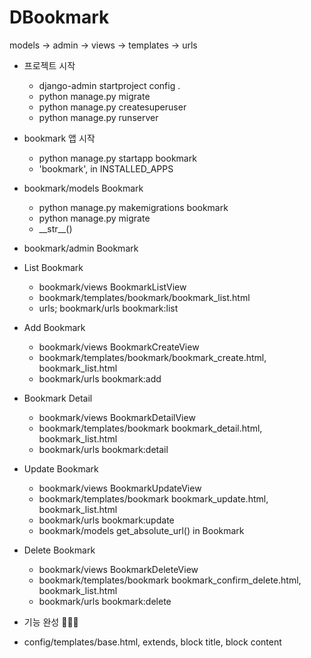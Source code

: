 # DBookmark
models -> admin -> views -> templates -> urls
- 프로젝트 시작
    - django-admin startproject config .
    - python manage.py migrate
    - python manage.py createsuperuser
    - python manage.py runserver
    
- bookmark 앱 시작
    - python manage.py startapp bookmark
    - 'bookmark', in INSTALLED_APPS
    
- bookmark/models Bookmark
    - python manage.py makemigrations bookmark
    - python manage.py migrate
    - \_\_str\_\_()
  
- bookmark/admin Bookmark

- List Bookmark
  - bookmark/views BookmarkListView
  - bookmark/templates/bookmark/bookmark_list.html
  - urls; bookmark/urls bookmark:list
  
- Add Bookmark
  - bookmark/views BookmarkCreateView
  - bookmark/templates/bookmark/bookmark_create.html, bookmark_list.html
  - bookmark/urls bookmark:add
  
- Bookmark Detail
  - bookmark/views BookmarkDetailView
  - bookmark/templates/bookmark bookmark_detail.html, bookmark_list.html
  - bookmark/urls bookmark:detail
  
- Update Bookmark
  - bookmark/views BookmarkUpdateView
  - bookmark/templates/bookmark bookmark_update.html, bookmark_list.html
  - bookmark/urls bookmark:update
  - bookmark/models get_absolute_url() in Bookmark
  
- Delete Bookmark
  - bookmark/views BookmarkDeleteView
  - bookmark/templates/bookmark bookmark_confirm_delete.html, bookmark_list.html
  - bookmark/urls bookmark:delete
  
- 기능 완성 🤝🐱‍👤
- config/templates/base.html, extends, block title, block content
  